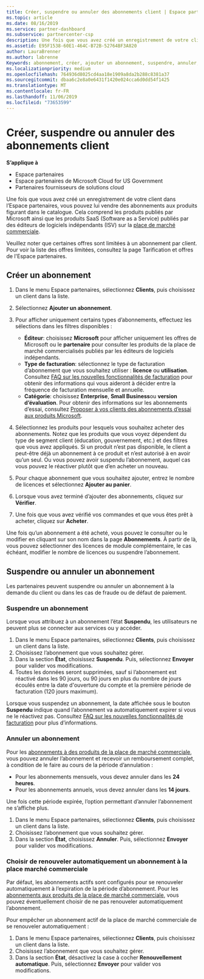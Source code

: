 ```yaml
---
title: Créer, suspendre ou annuler des abonnements client | Espace partenaires
ms.topic: article
ms.date: 08/16/2019
ms.service: partner-dashboard
ms.subservice: partnercenter-csp
description: Une fois que vous avez créé un enregistrement de votre client dans l’Espace partenaires, vous pouvez lui vendre des abonnements aux produits figurant dans le catalogue.
ms.assetid: E95F1538-60E1-464C-B72B-52764BF3A820
author: LauraBrenner
ms.author: labrenne
Keywords: abonnement, créer, ajouter un abonnement, suspendre, annuler, suspension
ms.localizationpriority: medium
ms.openlocfilehash: 764936d8025cd4aa18e1909a8da2b288c8381a37
ms.sourcegitcommit: dbaa6c2e8a0e6431f1420e024cca6d0dd54f1425
ms.translationtype: MT
ms.contentlocale: fr-FR
ms.lasthandoff: 11/06/2019
ms.locfileid: "73653599"
---
```

# <a name="create-suspend-or-cancel-customer-subscriptions"></a>Créer, suspendre ou annuler des abonnements client

**S’applique à**

-  Espace partenaires
-  Espace partenaires de Microsoft Cloud for US Government
-  Partenaires fournisseurs de solutions cloud

Une fois que vous avez créé un enregistrement de votre client dans l’Espace partenaires, vous pouvez lui vendre des abonnements aux produits figurant dans le catalogue. Cela comprend les produits publiés par Microsoft ainsi que les produits SaaS (Software as a Service) publiés par des éditeurs de logiciels indépendants (ISV) sur la [place de marché commerciale](https://azuremarketplace.microsoft.com/marketplace). 

Veuillez noter que certaines offres sont limitées à un abonnement par client. Pour voir la liste des offres limitées, consultez la page Tarification et offres de l'Espace partenaires. 


## <a name="create-a-new-subscription"></a>Créer un abonnement

1. Dans le menu Espace partenaires, sélectionnez **Clients**, puis choisissez un client dans la liste.

2. Sélectionnez **Ajouter un abonnement**.

3. Pour afficher uniquement certains types d’abonnements, effectuez les sélections dans les filtres disponibles :
   - **Éditeur**: choisissez **Microsoft** pour afficher uniquement les offres de Microsoft ou le **partenaire** pour consulter les produits de la place de marché commercialisés publiés par les éditeurs de logiciels indépendants.
   - **Type de facturation**: sélectionnez le type de facturation d’abonnement que vous souhaitez utiliser : **licence** ou **utilisation**. Consultez [FAQ sur les nouvelles fonctionnalités de facturation](faq-about-new-billing-features.md) pour obtenir des informations qui vous aideront à décider entre la fréquence de facturation mensuelle et annuelle.
   - **Catégorie**: choisissez **Enterprise**, **Small Business**ou **version d’évaluation**. Pour obtenir des informations sur les abonnements d’essai, consultez [Proposer à vos clients des abonnements d’essai aux produits Microsoft](offer-your-customers-trials-of-microsoft-products.md).

4. Sélectionnez les produits pour lesquels vous souhaitez acheter des abonnements. Notez que les produits que vous voyez dépendent du type de segment client (éducation, gouvernement, etc.) et des filtres que vous avez appliqués. Si un produit n’est pas disponible, le client a peut-être déjà un abonnement à ce produit et n’est autorisé à en avoir qu’un seul. Ou vous pouvez avoir suspendu l’abonnement, auquel cas vous pouvez le réactiver plutôt que d’en acheter un nouveau.

5. Pour chaque abonnement que vous souhaitez ajouter, entrez le nombre de licences et sélectionnez **Ajouter au panier**.

6. Lorsque vous avez terminé d’ajouter des abonnements, cliquez sur **Vérifier**.

7. Une fois que vous avez vérifié vos commandes et que vous êtes prêt à acheter, cliquez sur **Acheter**.

Une fois qu’un abonnement a été acheté, vous pouvez le consulter ou le modifier en cliquant sur son nom dans la page **Abonnements**. À partir de là, vous pouvez sélectionner des licences de module complémentaire, le cas échéant, modifier le nombre de licences ou suspendre l’abonnement.


## <a name="suspend-or-cancel-a-subscription"></a>Suspendre ou annuler un abonnement

Les partenaires peuvent suspendre ou annuler un abonnement à la demande du client ou dans les cas de fraude ou de défaut de paiement.

### <a name="suspend-a-subscription"></a>Suspendre un abonnement

Lorsque vous attribuez à un abonnement l’état **Suspendu**, les utilisateurs ne peuvent plus se connecter aux services ou y accéder.

1.  Dans le menu Espace partenaires, sélectionnez **Clients**, puis choisissez un client dans la liste.
2.  Choisissez l’abonnement que vous souhaitez gérer.
3.  Dans la section **État**, choisissez **Suspendu**. Puis, sélectionnez **Envoyer** pour valider vos modifications.
4.  Toutes les données seront supprimées, sauf si l’abonnement est réactivé dans les 90 jours, ou 90 jours en plus du nombre de jours écoulés entre la date d'ouverture du compte et la première période de facturation (120 jours maximum).

Lorsque vous suspendez un abonnement, la date affichée sous le bouton **Suspendu** indique quand l’abonnement va automatiquement expirer si vous ne le réactivez pas. Consultez [FAQ sur les nouvelles fonctionnalités de facturation](faq-about-new-billing-features.md) pour plus d’informations.

### <a name="cancel-a-subscription"></a>Annuler un abonnement

Pour les [abonnements à des produits de la place de marché commerciale](sell-marketplace-products.md), vous pouvez annuler l’abonnement et recevoir un remboursement complet, à condition de le faire au cours de la période d’annulation : 

- Pour les abonnements mensuels, vous devez annuler dans les **24 heures**.
- Pour les abonnements annuels, vous devez annuler dans les **14 jours**.

Une fois cette période expirée, l’option permettant d’annuler l’abonnement ne s’affiche plus.

1.  Dans le menu Espace partenaires, sélectionnez **Clients**, puis choisissez un client dans la liste.
2.  Choisissez l’abonnement que vous souhaitez gérer.
3.  Dans la section **État**, choisissez **Annuler**. Puis, sélectionnez **Envoyer** pour valider vos modifications.

### <a name="choose-whether-to-automatically-renew-a-commercial-marketplace-subscription"></a>Choisir de renouveler automatiquement un abonnement à la place marché commerciale

Par défaut, les abonnements actifs sont configurés pour se renouveler automatiquement à l’expiration de la période d’abonnement. Pour les [abonnements aux produits de la place de marché commerciale](sell-marketplace-products.md), vous pouvez éventuellement choisir de ne pas renouveler automatiquement l’abonnement.

Pour empêcher un abonnement actif de la place de marché commerciale de se renouveler automatiquement :

1.  Dans le menu Espace partenaires, sélectionnez **Clients**, puis choisissez un client dans la liste.
2.  Choisissez l’abonnement que vous souhaitez gérer.
3.  Dans la section **État**, désactivez la case à cocher **Renouvellement automatique**. Puis, sélectionnez **Envoyer** pour valider vos modifications.


 



